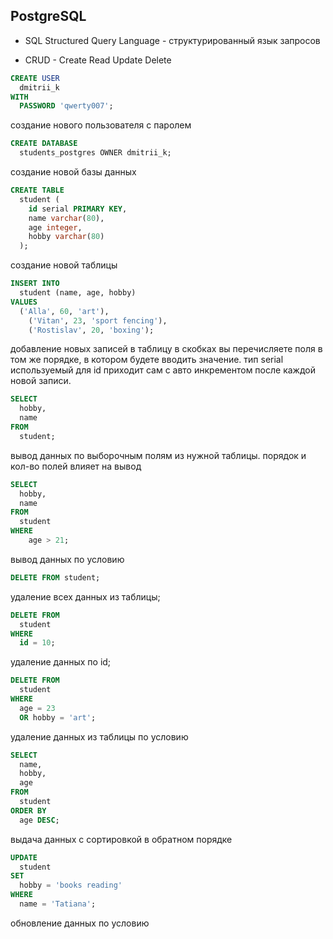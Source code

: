 ## PostgreSQL

- SQL Structured Query Language - структурированный язык запросов

- CRUD - Create Read Update Delete

```sql
CREATE USER
  dmitrii_k
WITH
  PASSWORD 'qwerty007';
```

создание нового пользователя с паролем


```sql
CREATE DATABASE
  students_postgres OWNER dmitrii_k;
```

создание новой базы данных

```sql
CREATE TABLE
  student (
    id serial PRIMARY KEY,
    name varchar(80),
    age integer,
    hobby varchar(80)
  );
```

создание новой таблицы

```sql
INSERT INTO
  student (name, age, hobby)
VALUES
  ('Alla', 60, 'art'),
	('Vitan', 23, 'sport fencing'),
	('Rostislav', 20, 'boxing');
```

добавление новых записей в таблицу
в скобках вы перечисляете поля в том же порядке, в котором будете вводить значение. тип serial используемый для id приходит сам с авто инкрементом после каждой новой записи.

```sql
SELECT
  hobby,
  name
FROM
  student;
```

вывод данных по выборочным полям из нужной таблицы. порядок и кол-во полей влияет на вывод


```sql
SELECT
  hobby,
  name
FROM
  student
WHERE
	age > 21;
```

вывод данных по условию

```sql
DELETE FROM student;
```

удаление всех данных из таблицы;

```sql
DELETE FROM
  student
WHERE
  id = 10;
```

удаление данных по id;


```sql
DELETE FROM
  student
WHERE
  age = 23
  OR hobby = 'art';
```

удаление данных из таблицы по условию


```sql
SELECT
  name,
  hobby,
  age
FROM
  student
ORDER BY
  age DESC;
```

выдача данных с сортировкой в обратном порядке


```sql
UPDATE
  student
SET
  hobby = 'books reading'
WHERE
  name = 'Tatiana';
```

обновление данных по условию
